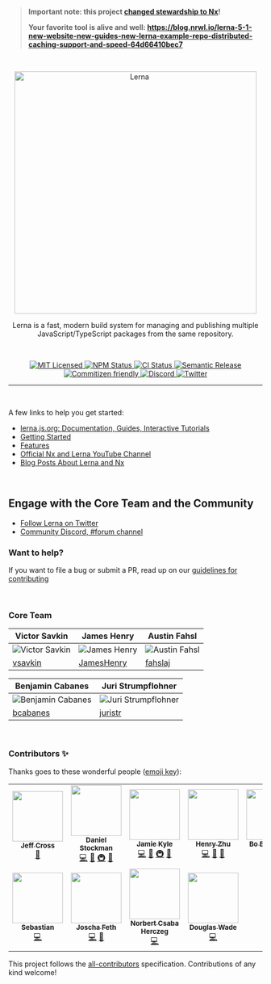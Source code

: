> **Important note: this project [changed stewardship to Nx](https://github.com/lerna/lerna/issues/3121)!**
>
> **Your favorite tool is alive and well: https://blog.nrwl.io/lerna-5-1-new-website-new-guides-new-lerna-example-repo-distributed-caching-support-and-speed-64d66410bec7**

<br />

<p align="center">
  <picture>
    <source media="(prefers-color-scheme: dark)" srcset="https://user-images.githubusercontent.com/900523/173044458-fd0b57f6-6374-4265-98b5-eb8f55fe1fb3.svg">
    <img alt="Lerna" src="https://user-images.githubusercontent.com/645641/79596653-38f81200-80e1-11ea-98cd-1c6a3bb5de51.png" width="480">
  </picture>
</p>

<p align="center">
Lerna is a fast, modern build system for managing and publishing multiple JavaScript/TypeScript packages from the same repository.
</p>

<br />

<p align="center">
    <a href="https://github.com/lerna/lerna/blob/main/LICENSE">
      <img alt="MIT Licensed" src="https://img.shields.io/npm/l/lerna.svg?style=flat" />
    </a>
    <a href="https://www.npmjs.com/package/lerna">
      <img alt="NPM Status" src="https://img.shields.io/npm/v/lerna.svg?style=flat" />
    </a>
    <a href="https://github.com/lerna/lerna/actions?query=branch%3Amain+workflow%3Aci">
      <img alt="CI Status" src="https://github.com/lerna/lerna/actions/workflows/ci.yml/badge.svg" />
    </a>
    <a href="">
      <img alt="Semantic Release" src="https://img.shields.io/badge/%20%20%F0%9F%93%A6%F0%9F%9A%80-semantic--release-e10079.svg?style=flat" />
    </a>
    <a href="https://commitizen.github.io/cz-cli/">
      <img alt="Commitizen friendly" src="https://img.shields.io/badge/commitizen-friendly-brightgreen.svg">
    </a>
    <a href="http://go.nx.dev/community">
      <img alt="Discord" src="https://img.shields.io/discord/1143497901675401286?label=Community%20Discord&labelColor=404eee">
    </a>
    <a href="https://x.com/lernajs">
      <img alt="Twitter" src="https://img.shields.io/twitter/follow/lernajs">
    </a>
</p>

<hr />

<br />

A few links to help you get started:

- [lerna.js.org: Documentation, Guides, Interactive Tutorials](https://lerna.js.org)
- [Getting Started](https://lerna.js.org/docs/getting-started)
- [Features](https://lerna.js.org/docs/features)
- [Official Nx and Lerna YouTube Channel](https://www.youtube.com/@nxdevtools)
- [Blog Posts About Lerna and Nx](https://nx.dev/blog)

<br />

## Engage with the Core Team and the Community

- [Follow Lerna on Twitter](https://twitter.com/lernajs)
- [Community Discord, #forum channel](https://go.nx.dev/community)

### Want to help?

If you want to file a bug or submit a PR, read up on
our [guidelines for contributing](https://github.com/lerna/lerna/blob/main/CONTRIBUTING.md)

<br />

### Core Team

| Victor Savkin                                                          | James Henry                                                           | Austin Fahsl                                                            |
| ---------------------------------------------------------------------- | --------------------------------------------------------------------- | ----------------------------------------------------------------------- |
| ![Victor Savkin](https://avatars1.githubusercontent.com/u/35996?s=160) | ![James Henry](https://avatars2.githubusercontent.com/u/900523?s=160) | ![Austin Fahsl](https://avatars0.githubusercontent.com/u/6913035?s=160) |
| [vsavkin](https://github.com/vsavkin)                                  | [JamesHenry](https://github.com/JamesHenry)                           | [fahslaj](https://github.com/fahslaj)                                   |

| Benjamin Cabanes                                                            | Juri Strumpflohner                                                           |
| --------------------------------------------------------------------------- | ---------------------------------------------------------------------------- |
| ![Benjamin Cabanes](https://avatars2.githubusercontent.com/u/3447705?s=160) | ![Juri Strumpflohner](https://avatars1.githubusercontent.com/u/542458?s=160) |
| [bcabanes](https://github.com/bcabanes)                                     | [juristr](https://github.com/juristr)                                        |

<br />

### Contributors ✨

Thanks goes to these wonderful people ([emoji key](https://allcontributors.org/docs/en/emoji-key)):

<!-- ALL-CONTRIBUTORS-LIST:START - Do not remove or modify this section -->
<!-- prettier-ignore-start -->
<!-- markdownlint-disable -->
<table>
  <tr>
    <td align="center"><a href="https://github.com/jeffbcross"><img src="https://avatars.githubusercontent.com/u/463703?v=4?s=100" width="100px;" alt=""/><br /><sub><b>Jeff Cross</b></sub></a><br /><a href="#business-jeffbcross" title="Business development">💼</a></td>
    <td align="center"><a href="http://evocateur.org/"><img src="https://avatars.githubusercontent.com/u/5605?v=4?s=100" width="100px;" alt=""/><br /><sub><b>Daniel Stockman</b></sub></a><br /><a href="https://github.com/lerna/lerna/commits?author=evocateur" title="Code">💻</a> <a href="https://github.com/lerna/lerna/commits?author=evocateur" title="Documentation">📖</a> <a href="#infra-evocateur" title="Infrastructure (Hosting, Build-Tools, etc)">🚇</a> <a href="#maintenance-evocateur" title="Maintenance">🚧</a></td>
    <td align="center"><a href="https://jamie.build/"><img src="https://avatars.githubusercontent.com/u/952783?v=4?s=100" width="100px;" alt=""/><br /><sub><b>Jamie Kyle</b></sub></a><br /><a href="https://github.com/lerna/lerna/commits?author=jamiebuilds" title="Code">💻</a> <a href="https://github.com/lerna/lerna/commits?author=jamiebuilds" title="Documentation">📖</a> <a href="#infra-jamiebuilds" title="Infrastructure (Hosting, Build-Tools, etc)">🚇</a> <a href="#maintenance-jamiebuilds" title="Maintenance">🚧</a></td>
    <td align="center"><a href="https://henryzoo.com/"><img src="https://avatars.githubusercontent.com/u/588473?v=4?s=100" width="100px;" alt=""/><br /><sub><b>Henry Zhu</b></sub></a><br /><a href="https://github.com/lerna/lerna/commits?author=hzoo" title="Code">💻</a> <a href="https://github.com/lerna/lerna/commits?author=hzoo" title="Documentation">📖</a> <a href="#maintenance-hzoo" title="Maintenance">🚧</a></td>
    <td align="center"><a href="http://maonoodle.com/"><img src="https://avatars.githubusercontent.com/u/115908?v=4?s=100" width="100px;" alt=""/><br /><sub><b>Bo Borgerson</b></sub></a><br /><a href="https://github.com/lerna/lerna/commits?author=gigabo" title="Code">💻</a> <a href="#maintenance-gigabo" title="Maintenance">🚧</a></td>
  </tr>
  <tr>
    <td align="center"><a href="https://github.com/sebmck"><img src="https://avatars.githubusercontent.com/u/853712?v=4?s=100" width="100px;" alt=""/><br /><sub><b>Sebastian</b></sub></a><br /><a href="https://github.com/lerna/lerna/commits?author=sebmck" title="Code">💻</a></td>
    <td align="center"><a href="http://www.feth.com/"><img src="https://avatars.githubusercontent.com/u/188038?v=4?s=100" width="100px;" alt=""/><br /><sub><b>Joscha Feth</b></sub></a><br /><a href="https://github.com/lerna/lerna/commits?author=joscha" title="Code">💻</a> <a href="https://github.com/lerna/lerna/issues?q=author%3Ajoscha" title="Bug reports">🐛</a></td>
    <td align="center"><a href="https://github.com/noherczeg"><img src="https://avatars.githubusercontent.com/u/1084847?v=4?s=100" width="100px;" alt=""/><br /><sub><b>Norbert Csaba Herczeg</b></sub></a><br /><a href="https://github.com/lerna/lerna/commits?author=noherczeg" title="Code">💻</a></td>
    <td align="center"><a href="http://dougwade.io/"><img src="https://avatars.githubusercontent.com/u/3477707?v=4?s=100" width="100px;" alt=""/><br /><sub><b>Douglas Wade</b></sub></a><br /><a href="https://github.com/lerna/lerna/commits?author=doug-wade" title="Code">💻</a></td>
  </tr>
</table>

<!-- markdownlint-restore -->
<!-- prettier-ignore-end -->

<!-- ALL-CONTRIBUTORS-LIST:END -->

This project follows the [all-contributors](https://github.com/all-contributors/all-contributors) specification. Contributions of any kind welcome!
